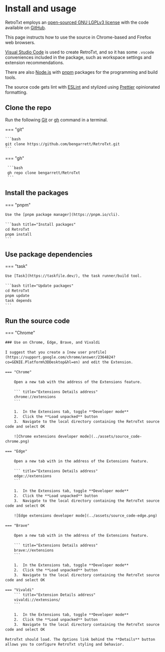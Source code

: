 # Install and usage

RetroTxt employs an [open-sourced GNU LGPLv3 license](https://choosealicense.com/licenses/lgpl-3.0/) with the code available on [GitHub](https://github.com/bengarrett/RetroTxt).

This page instructs how to use the source in Chrome-based and Firefox web browsers.

[Visual Studio Code](https://code.visualstudio.com) is used to create RetroTxt, and so it has some `.vscode` conveniences included in the package, such as workspace settings and extension recommendations.

There are also [Node.js](https://nodejs.org) with [pnpm](https://pnpm.io) packages for the programming and build tools.

The source code gets lint with [ESLint](https://eslint.org/) and stylized using [Prettier](https://prettier.io/) opinionated formatting.

## Clone the repo

Run the following [Git](https://git-scm.com) or [gh](https://cli.github.com) command in a terminal.

=== "git"

    ```bash
    git clone https://github.com/bengarrett/RetroTxt.git
    ```

=== "gh"

     ```bash
     gh repo clone bengarrett/RetroTxt
     ```

## Install the packages

=== "pnpm"

    Use the [pnpm package manager](https://pnpm.io/cli).

    ```bash title="Install packages"
    cd RetroTxt
    pnpm install
    ```

## Use package dependencies

=== "task"

    Use [Task](https://taskfile.dev/), the task runner/build tool.

    ```bash title="Update packages"
    cd RetroTxt
    pnpm update
    task depends
    ```

## Run the source code

=== "Chrome"

    ### Use on Chrome, Edge, Brave, and Vivaldi

    I suggest that you create a [new user profile](https://support.google.com/chrome/answer/2364824?co=GENIE.Platform%3DDesktop&hl=en) and edit the Extension.

    === "Chrome"

        Open a new tab with the address of the Extensions feature.

        ``` title="Extensions Details address"
        chrome://extensions
        ```

        1.  In the Extensions tab, toggle **Developer mode**
        2.  Click the **Load unpacked** button
        3.  Navigate to the local directory containing the RetroTxt source code and select OK

        ![Chrome extensions developer mode](../assets/source_code-chrome.png)

    === "Edge"

        Open a new tab with in the address of the Extensions feature.

        ``` title="Extensions Details address"
        edge://extensions
        ```

        1.  In the Extensions tab, toggle **Developer mode**
        2.  Click the **Load unpacked** button
        3.  Navigate to the local directory containing the RetroTxt source code and select OK

        ![Edge extensions developer mode](../assets/source_code-edge.png)

    === "Brave"

        Open a new tab with in the address of the Extensions feature.

        ``` title="Extensions Details address"
        brave://extensions
        ```

        1.  In the Extensions tab, toggle **Developer mode**
        2.  Click the **Load unpacked** button
        3.  Navigate to the local directory containing the RetroTxt source code and select OK

    === "Vivaldi"
        ``` title="Extension Details address"
        vivaldi://extensions/
        ```

        1.  In the Extensions tab, toggle **Developer mode**
        2.  Click the **Load unpacked** button
        3.  Navigate to the local directory containing the RetroTxt source code and select OK

    RetroTxt should load. The Options link behind the **Details** button allows you to configure RetroTxt styling and behavior.
